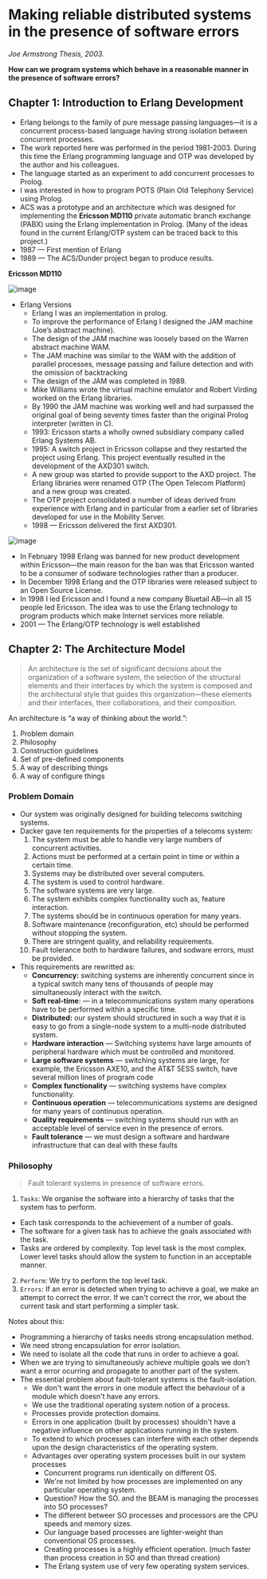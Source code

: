 # Making reliable distributed systems in the presence of software errors

*Joe Armstrong Thesis, 2003.*

**How can we program systems which behave in a reasonable manner in the presence of software errors?**

## Chapter 1: Introduction to Erlang Development

- Erlang belongs to the family of pure message passing languages—it is a concurrent process-based language having strong isolation between concurrent processes. 
- The work reported here was performed in the period 1981-2003. During this time the Erlang programming language and OTP was developed by the author and his colleagues.
- The language started as an experiment to add concurrent processes to Prolog.
- I was interested in how to program POTS (Plain Old Telephony Service) using Prolog.
- ACS was a prototype and an architecture which was designed for implementing the **Ericsson MD110** private automatic branch exchange (PABX) using the Erlang implementation in Prolog. (Many of the ideas found in the current Erlang/OTP system can be traced back to this project.)
- 1987 — First mention of Erlang
- 1989 — The ACS/Dunder project began to produce results. 

**Ericsson MD110**

![image](https://user-images.githubusercontent.com/17634377/211988182-e155491c-5e89-4134-8681-a528e285e9a6.png)

- Erlang Versions
  - Erlang I was an implementation in prolog.
  - To improve the performance of Erlang I designed the JAM machine (Joe’s abstract machine).
  - The design of the JAM machine was loosely based on the Warren abstract machine WAM.
  - The JAM machine was similar to the WAM with the addition of parallel processes, message passing and failure detection and with the omission of backtracking
  - The design of the JAM was completed in 1989.
  -  Mike Williams wrote the virtual machine emulator and Robert Virding worked on the Erlang libraries.
  -  By 1990 the JAM machine was working well and had surpassed the original goal of being seventy times faster than the original Prolog interpreter (written in C).
  -  1993: Ericsson starts a wholly owned subsidiary company called Erlang Systems AB.
  -  1995: A switch project in Ericsson collapse and they restarted the project using Erlang. This project eventually resulted in the development of the AXD301 switch.
  -  A new group was started to provide support to the AXD project. The Erlang libraries were renamed OTP (The Open Telecom Platform) and a new group was created.
  -  The OTP project consolidated a number of ideas derived from experience with Erlang and in particular from a earlier set of libraries developed for use in the Mobility Server.
  -  1998 — Ericsson delivered the first AXD301.

![image](https://user-images.githubusercontent.com/17634377/211989172-2b2afb73-b855-472f-bdab-d26d8cd160da.png)

- In February 1998 Erlang was banned for new product development within Ericsson—the main reason for the ban was that Ericsson wanted to be a consumer of sodware technologies rather than a producer.
- In December 1998 Erlang and the OTP libraries were released subject to an Open Source License.
- In 1998 I led Ericsson and I found a new company Bluetail AB—in all 15 people led Ericsson. The idea was to use the Erlang technology to program products which make Internet services more reliable.
- 2001 — The Erlang/OTP technology is well established
  

## Chapter 2: The Architecture Model

> An architecture is the set of significant decisions about the organization of a software system, the selection of the structural elements and their interfaces by which the system is composed and the architectural style that guides this organization—these elements and their interfaces, their collaborations, and their composition.

An architecture is “a way of thinking about the world.”:
1. Problem domain
2. Philosophy
3. Construction guidelines
4. Set of pre-defined components
5. A way of describing things
6. A way of configure things

### Problem Domain
- Our system was originally designed for building telecoms switching systems. 
- Dacker gave ten requirements for the properties of a telecoms system:
  1. The system must be able to handle very large numbers of concurrent activities.
  2. Actions must be performed at a certain point in time or within a certain time.
  3. Systems may be distributed over several computers.
  4. The system is used to control hardware.
  5. The software systems are very large.
  6. The system exhibits complex functionality such as, feature interaction.
  7. The systems should be in continuous operation for many years.
  8. Software maintenance (reconfiguration, etc) should be performed without stopping the system.
  9. There are stringent quality, and reliability requirements.
  10. Fault tolerance both to hardware failures, and sodware errors, must be provided.
- This requirements are rewritted as:
  - **Concurrency:** switching systems are inherently concurrent since in a typical switch many tens of thousands of people may simultaneously interact with the switch. 
  - **Soft real-time**: — in a telecommunications system many operations have to be performed within a specific time. 
  - **Distributed:** our system should structured in such a way that it is easy to go from a single-node system to a multi-node distributed system.
  - **Hardware interaction** — Switching systems have large amounts of peripheral hardware which must be controlled and monitored.
  - **Large software systems** — switching systems are large, for example, the Ericsson AXE10, and the AT&T 5ESS switch, have several million lines of program code
  - **Complex functionality** — switching systems have complex functionality.
  - **Continuous operation** — telecommunications systems are designed for many years of continuous operation.
  - **Quality requirements** — switching systems should run with an acceptable level of service even in the presence of errors.
  - **Fault tolerance** — we must design a software and hardware infrastructure that can deal with these faults

### Philosophy

> Fault tolerant systems in presence of software errors.

1. `Tasks`: We organise the software into a hierarchy of tasks that the system has to perform. 
  - Each task corresponds to the achievement of a number of goals.
  - The software for a given task has to achieve the goals associated with the task.
  - Tasks are ordered by complexity. Top level task is the most complex. Lower level tasks should allow the system to function in an acceptable manner.
2. `Perform`: We try to perform the top level task.
3. `Errors`: If an error is detected when trying to achieve a goal, we make an attempt to correct the error. If we can't correct the rror, we about the current task and start performing a simpler task.

Notes about this:

- Programming a hierarchy of tasks needs strong encapsulation method.
- We need strong encapsulation for error isolation.
- We need to isolate all the code that runs in order to achieve a goal.
- When we are trying to simultaneously achieve multiple goals we don't want a error ocurring and propagate to another part of the system.
- The essential problem about fault-tolerant systems is the fault-isolation.
  - We don't want the errors in one module affect the behaviour of a module which doesn't have any errors.
  - We use the traditional operating system notion of a process.
  - Processes provide protection domains. 
  - Errors in one application (built by processes) shouldn't have a negative influence on other applications running in the system.
  - To extend to which processes can interfere with each other depends upon the design characteristics of the operating system.
  - Advantages over operating system processes built in our system processes
    - Concurrent programs run identically on different OS. 
    - We're not limited by how processes are implemented on any particular operating system. 
    - Question? How the SO. and the BEAM is managing the processes into SO processes?
    - The different betweer SO processes and processors are the CPU speeds and memory sizes. 
    - Our language based processes are lighter-weight than conventional OS processes. 
    - Creating processes is a highly efficient operation. (much faster than process creation in SO and than thread creation)
    - The Erlang system use of very few operating system services.
